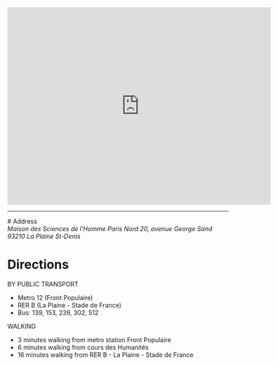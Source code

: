 <div class="row">
<div class="text-center">
  <iframe src="https://www.google.com/maps/embed/v1/place?key=AIzaSyAdWbm2DytayTodjiN4YEZfgdtpLIG-wj4&q=MSH Paris Nord" width="600" height="450" frameborder="0" style="border:0" allowfullscreen></iframe>
</div>
</div>

<hr/>

<span id="address"/>
# Address

<address>
Maison des Sciences de l'Homme Paris Nord 
20, avenue George Sand
93210 La Plaine St-Denis
</address>

# Directions

BY PUBLIC TRANSPORT

- Metro 12 (Front Populaire)
- RER B (La Plaine - Stade de France)
- Bus: 139, 153, 239, 302, 512

WALKING

- 3 minutes walking from metro station Front Populaire
- 6 minutes walking from cours des Humanités
- 16 minutes walking from RER B - La Plaine - Stade de France
